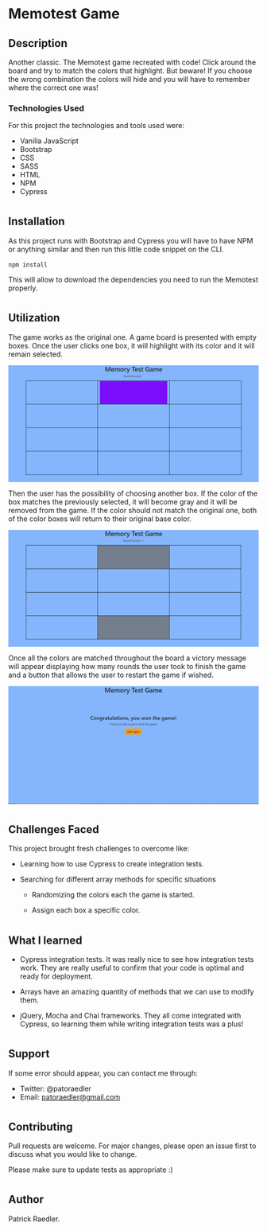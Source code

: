 # Memotest Game

## Description

Another classic. The Memotest game recreated with code! Click around the board and try to match the colors that highlight. But beware! If you choose the wrong combination the colors will hide and you will have to remember where the correct one was!

### Technologies Used

For this project the technologies and tools used were:

- Vanilla JavaScript
- Bootstrap
- CSS
- SASS
- HTML
- NPM
- Cypress

#

## Installation

As this project runs with Bootstrap and Cypress you will have to have NPM or anything similar and then run this little code snippet on the CLI.

```
npm install
```

This will allow to download the dependencies you need to run the Memotest properly.

#

## Utilization

The game works as the original one. A game board is presented with empty boxes. Once the user clicks one box, it will highlight with its color and it will remain selected.

<img  src="https://github.com/Readpato/memotest-game/blob/main/readme-images/memotest-img-1.PNG" align="center">

Then the user has the possibility of choosing another box. If the color of the box matches the previously selected, it will become gray and it will be removed from the game. If the color should not match the original one, both of the color boxes will return to their original base color.

<img  src="https://github.com/Readpato/memotest-game/blob/main/readme-images/memotest-img-2.PNG" align="center">

Once all the colors are matched throughout the board a victory message will appear displaying how many rounds the user took to finish the game and a button that allows the user to restart the game if wished.

<img  src="https://github.com/Readpato/memotest-game/blob/main/readme-images/memotest-img-3.PNG" align="center">

#

## Challenges Faced

This project brought fresh challenges to overcome like:

- Learning how to use Cypress to create integration tests.

- Searching for different array methods for specific situations

  - Randomizing the colors each the game is started.

  - Assign each box a specific color.

#

## What I learned

- Cypress integration tests. It was really nice to see how integration tests work. They are really useful to confirm that your code is optimal and ready for deployment.

- Arrays have an amazing quantity of methods that we can use to modify them.

- jQuery, Mocha and Chai frameworks. They all come integrated with Cypress, so learning them while writing integration tests was a plus!

#

## Support

If some error should appear, you can contact me through:

- Twitter: @patoraedler
- Email: patoraedler@gmail.com

#

## Contributing

Pull requests are welcome. For major changes, please open an issue first to discuss what you would like to change.

Please make sure to update tests as appropriate :)

#

## Author

Patrick Raedler.

#
